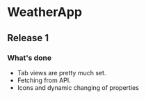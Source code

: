 # WeatherApp

## Release 1

### What's done 

* Tab views are pretty much set.
* Fetching from API.
* Icons and dynamic changing of properties
